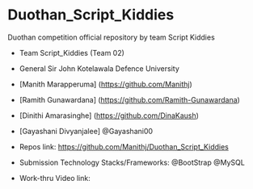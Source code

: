 # Duothan_Script_Kiddies
Duothan competition official repository by team Script Kiddies


- Team Script_Kiddies (Team 02)
- General Sir John Kotelawala Defence University

- [Manith Marapperuma] (https://github.com/Manithj)
- [Ramith Gunawardana] (https://github.com/Ramith-Gunawardana)
- [Dinithi Amarasinghe] (https://github.com/DinaKaush)
- [Gayashani Divyanjalee] @Gayashani00

- Repos link: https://github.com/Manithj/Duothan_Script_Kiddies
- Submission Technology Stacks/Frameworks: @BootStrap @MySQL

- Work-thru Video link: 
